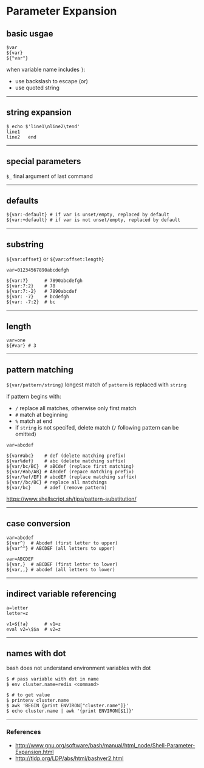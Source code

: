 # Parameter Expansion

## basic usgae
```
$var
${var}
${"var"}
```
when variable name includes `}`:
- use backslash to escape (or)
- use quoted string

---

## string expansion

```
$ echo $'line1\nline2\tend'
line1
line2   end
```

---

## special parameters

`$_` final argument of last command

---

## defaults
```
${var:-default} # if var is unset/empty, replaced by default
${var:+default} # if var is not unset/empty, replaced by default
```

---

## substring

`${var:offset}` or `${var:offset:length}`

```
var=01234567890abcdefgh

${var:7}      # 7890abcdefgh
${var:7:2}    # 78
${var:7:-2}   # 7890abcdef
${var: -7}    # bcdefgh
${var: -7:2}  # bc
```

---

## length

```
var=one
${#var} # 3
```

---

## pattern matching

`${var/pattern/string}` longest match of `pattern` is replaced with `string`

if pattern begins with:
- `/` replace all matches, otherwise only first match
- `#` match at beginning
- `%` match at end
- if `string` is not specifed, delete match (`/` following pattern can be omitted)

```
var=abcdef

${var#abc}    # def (delete matching prefix)
${var%def}    # abc (delete matching suffix)
${var/bc/BC}  # aBCdef (replace first matching)
${var/#ab/AB} # ABcdef (repace matching prefix)
${var/%ef/EF} # abcdEF (replace matching suffix)
${var//bc/BC} # replace all matchings
${var/bc}     # adef (remove pattern)
```

<https://www.shellscript.sh/tips/pattern-substitution/>

---

## case conversion

```
var=abcdef
${var^}  # Abcdef (first letter to upper)
${var^^} # ABCDEF (all letters to upper)

var=ABCDEF
${var,}  # aBCDEF (first letter to lower)
${var,,} # abcdef (all letters to lower)
```

---

## indirect variable referencing

```
a=letter
letter=z

v1=${!a}      # v1=z
eval v2=\$$a  # v2=z
```

---

## names with dot

bash does not understand environment variables with dot

```
$ # pass variable with dot in name
$ env cluster.name=redis <command>

$ # to get value
$ printenv cluster.name
$ awk 'BEGIN {print ENVIRON["cluster.name"]}'
$ echo cluster.name | awk '{print ENVIRON[$1]}'
```

---

### References

* <http://www.gnu.org/software/bash/manual/html_node/Shell-Parameter-Expansion.html> 
* <http://tldp.org/LDP/abs/html/bashver2.html>
